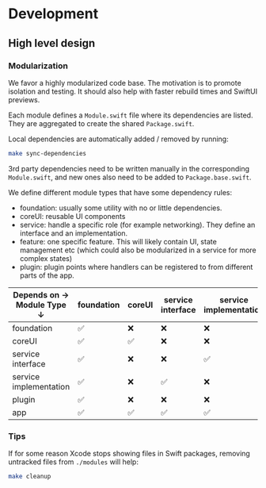 # Development

## High level design

### Modularization
We favor a highly modularized code base. The motivation is to promote isolation and testing. It should also help with faster rebuild times and SwiftUI previews.

Each module defines a `Module.swift` file where its dependencies are listed. They are aggregated to create the shared `Package.swift`.

Local dependencies are automatically added / removed by running:
```bash
make sync-dependencies
```
3rd party dependencies need to be written manually in the corresponding `Module.swift`, and new ones also need to be added to `Package.base.swift`.

We define different module types that have some dependency rules:
- foundation: usually some utility with no or little dependencies.
- coreUI: reusable UI components
- service: handle a specific role (for example networking). They define an interface and an implementation.
- feature: one specific feature. This will likely contain UI, state management etc (which could also be modularized in a service for more complex states)
- plugin: plugin points where handlers can be registered to from different parts of the app.

| Depends on →<br>Module Type ↓ | foundation | coreUI | service interface | service implementation | plugin |
|----------------------------------|------------|---------|------------------|----------------------|--------|
| foundation | ✅ | ❌ | ❌ | ❌ | ❌ |
| coreUI | ✅ | ✅ | ❌ | ❌ | ❌ |
| service interface | ✅ | ❌ | ❌ | ✅ | ❌ |
| service implementation | ✅ | ❌ | ✅ | ❌ | ❌ |
| plugin | ✅ | ❌ | ❌ | ❌ | ❌ |
| app | ✅ | ✅ | ✅ | ✅ | ✅ |

### Tips

If for some reason Xcode stops showing files in Swift packages, removing untracked files from `./modules` will help:
```bash
make cleanup
```
